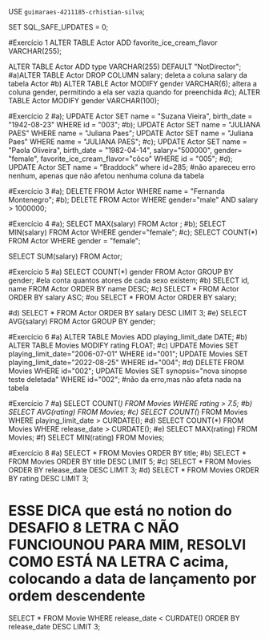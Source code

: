 USE `guimaraes-4211185-crhistian-silva`;

SET SQL_SAFE_UPDATES = 0;

#Exercício 1
ALTER TABLE Actor ADD favorite_ice_cream_flavor VARCHAR(255);

ALTER TABLE Actor ADD type VARCHAR(255) DEFAULT "NotDirector";
#a)ALTER TABLE Actor DROP COLUMN salary; deleta a coluna salary da tabela Actor
#b) ALTER TABLE Actor MODIFY gender VARCHAR(6); altera a coluna gender, permitindo a ela ser vazia quando for preenchida 
#c);
ALTER TABLE Actor MODIFY gender VARCHAR(100);

#Exercício 2
#a);
UPDATE Actor SET name = "Suzana Vieira", birth_date = "1942-08-23" WHERE id = "003";
#b); 
UPDATE Actor SET name = "JULIANA PAES" WHERE name = "Juliana Paes";
UPDATE Actor SET name = "Juliana Paes" WHERE name = "JULIANA PAES";
#c);
UPDATE Actor SET name = "Paola Oliveira", birth_date = "1982-04-14", salary="500000", gender= "female", favorite_ice_cream_flavor="côco" WHERE id = "005";
#d);
UPDATE Actor SET name = "Braddock" where id=285; #não apareceu erro nenhum, apenas que não afetou nenhuma coluna da tabela

#Exercício 3
#a);
DELETE FROM Actor WHERE name = "Fernanda Montenegro";
#b);
DELETE FROM Actor WHERE gender="male" AND salary > 1000000;

#Exercício 4
#a);
SELECT MAX(salary) FROM Actor ;
#b);
SELECT MIN(salary) FROM Actor WHERE gender="female";
#c);
SELECT COUNT(*) FROM Actor WHERE gender = "female";

SELECT SUM(salary) FROM Actor;

#Exercício 5
#a)
SELECT COUNT(*) gender FROM Actor GROUP BY gender; #ela conta quantos atores de cada sexo existem;
#b)
SELECT id, name FROM Actor ORDER BY name DESC;
#c)
SELECT * FROM Actor ORDER BY salary ASC; #ou SELECT * FROM Actor ORDER BY salary;

#d)
SELECT * FROM Actor ORDER BY salary DESC LIMIT 3;
#e)
SELECT AVG(salary) FROM Actor GROUP BY gender;

#Exercício 6
#a)
ALTER TABLE Movies ADD playing_limit_date DATE;
#b)
ALTER TABLE Movies MODIFY rating FLOAT;
#c)
UPDATE Movies SET playing_limit_date="2006-07-01"  WHERE id="001";
UPDATE Movies SET playing_limit_date="2022-08-25"  WHERE id="004";
#d)
DELETE FROM Movies WHERE id="002";
UPDATE Movies SET synopsis="nova sinopse teste deletada"  WHERE id="002"; #não da erro,mas não afeta nada na tabela 

#Exercício 7
#a) 
SELECT COUNT(*) FROM Movies WHERE rating > 7.5;
#b)
SELECT AVG(rating) FROM Movies;
#c)
SELECT COUNT(*) FROM Movies WHERE playing_limit_date > CURDATE();
#d)
SELECT COUNT(*) FROM Movies WHERE release_date > CURDATE();
#e)
SELECT MAX(rating) FROM Movies;
#f)
SELECT MIN(rating) FROM Movies;

#Exercício 8
#a) 
SELECT * FROM Movies ORDER BY title;
#b)
SELECT * FROM Movies ORDER BY title DESC LIMIT 5;
#c)
SELECT * FROM Movies ORDER BY release_date DESC LIMIT 3;
#d) 
SELECT * FROM Movies ORDER BY rating DESC LIMIT 3;

# ESSE DICA que está no notion do DESAFIO 8 LETRA C NÃO FUNCIOUNOU PARA MIM, RESOLVI COMO ESTÁ NA LETRA C acima, colocando a data de lançamento por ordem descendente
SELECT * FROM Movie 
WHERE release_date < CURDATE() 
ORDER BY release_date DESC 
LIMIT 3;
